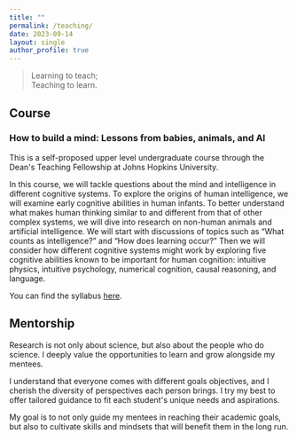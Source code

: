 ```yaml
---
title: ""
permalink: /teaching/
date: 2023-09-14
layout: single
author_profile: true
---
```


> Learning to teach;  
> Teaching to learn.

## Course

### How to build a mind: Lessons from babies, animals, and AI
This is a self-proposed upper level undergraduate course through the Dean's Teaching Fellowship at Johns Hopkins University. 

In this course, we will tackle questions about the mind and intelligence in different cognitive systems. To explore the origins of human intelligence, we will examine early cognitive abilities in human infants. To better understand what makes human thinking similar to and different from that of other complex systems, we will dive into research on non-human animals and artificial intelligence. We will start with discussions of topics such as “What counts as intelligence?” and “How does learning occur?” Then we will consider how different cognitive systems might work by exploring five cognitive abilities known to be important for human cognition: intuitive physics, intuitive psychology, numerical cognition, causal reasoning, and language.

You can find the syllabus [here](https://docs.google.com/document/d/1lsBvrpyafprQYvmMqwe2Oq2z07IKs8N_mnTaebRnhFE/edit?usp=drive_link).



## Mentorship

Research is not only about science, but also about the people who do science. I deeply value the opportunities to learn and grow alongside my mentees.

I understand that everyone comes with different goals objectives, and I cherish the diversity of perspectives each person brings. I try my best to offer tailored guidance to fit each student's unique needs and aspirations.

My goal is to not only guide my mentees in reaching their academic goals, but also to cultivate skills and mindsets that will benefit them in the long run.